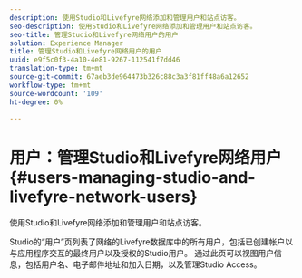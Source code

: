 ```yaml
---
description: 使用Studio和Livefyre网络添加和管理用户和站点访客。
seo-description: 使用Studio和Livefyre网络添加和管理用户和站点访客。
seo-title: 管理Studio和Livefyre网络用户的用户
solution: Experience Manager
title: 管理Studio和Livefyre网络用户的用户
uuid: e9f5c0f3-4a10-4e81-9267-112541f7dd46
translation-type: tm+mt
source-git-commit: 67aeb3de964473b326c88c3a3f81ff48a6a12652
workflow-type: tm+mt
source-wordcount: '109'
ht-degree: 0%

---
```



# 用户：管理Studio和Livefyre网络用户{#users-managing-studio-and-livefyre-network-users}

使用Studio和Livefyre网络添加和管理用户和站点访客。

Studio的“用户”页列表了网络的Livefyre数据库中的所有用户，包括已创建帐户以与应用程序交互的最终用户以及授权的Studio用户。 通过此页可以视图用户信息，包括用户名、电子邮件地址和加入日期，以及管理Studio Access。
